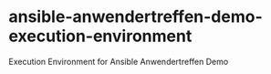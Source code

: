 # ansible-anwendertreffen-demo-execution-environment
Execution Environment for Ansible Anwendertreffen Demo
